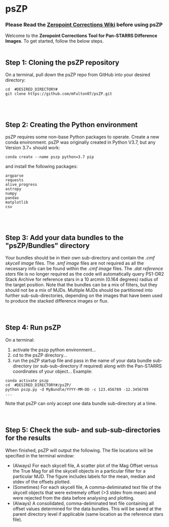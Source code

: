 # psZP
### Please Read the [Zeropoint Corrections Wiki](https://psweb.mp.qub.ac.uk/psat-lv-wiki/index.php/Zeropoint_Corrections_for_Pan-STARRS_difference_images) before using psZP <br />

Welcome to the **Zeropoint Corrections Tool for Pan-STARRS Difference Images**. To get started, follow the below steps.<br /><br />

## Step 1: Cloning the psZP repository
On a terminal, pull down the psZP repo from GitHub into your desired directory:
```
cd  #DESIRED_DIRECTORY#
git clone https://github.com/mFulton07/psZP.git
```
<br /><br />
## Step 2: Creating the Python environment
psZP requires some non-base Python packages to operate.
Create a new conda environment. psZP was originally created in Python V3.7, but any Version 3.7+ should work:
```
conda create --name pszp python=3.7 pip
```
and install the following packages:
```
argparse
requests
alive_progress
astropy
numpy
pandas
matplotlib 
csv
```
<br /><br />
## Step 3: Add your data bundles to the "psZP/Bundles" directory
Your bundles should be in their own sub-directory and contain the _.cmf skycell image_ files. The _.smf image_ files are not required as all the necessary info can be found within the _.cmf image_ files. The _.dat reference stars_ file is no longer required as the code will automatically query PS1-DR2 Stack Archive for reference stars in a 10 arcmin (0.164 degrees) radius of the target position. Note that the bundles can be a mix of filters, but they should not be a mix of MJDs. Multiple MJDs should be partitioned into further sub-sub-directories, depending on the images that have been used to produce the stacked difference images or flux.
<br /><br /><br />
## Step 4: Run psZP
On a terminal:
1. activate the pszp python environment...
2. cd to the psZP directory...
3. run the psZP startup file and pass in the name of your data bundle sub-directory (or sub-sub-directory if required) along with the Pan-STARRS coordinates of your object...
Example:
```
conda activate pszp
cd  #DESIRED_DIRECTORY#/psZP/
python pszp.py -d MyBundle/YYYY-MM-DD -c 123.456789 -12.3456789
...
```
Note that psZP can only accept one data bundle sub-directory at a time.
<br /><br /><br />
## Step 5: Check the sub- and sub-sub-directories for the results
When finished, psZP will output the following. The file locations will be specified in the terminal window:
* (Always) For each skycell file, A scatter plot of the Mag Offset versus the True Mag for all the skycell objects in a particular filter for a particular MJD. The figure includes labels for the mean, median and stdev of the offsets plotted.
* (Sometimes) For each skycell file, A comma-deliminated text file of the skycell objects that were extremely offset (>3 stdev from mean) and were rejected from the data before analysing and plotting.
* (Always) A consolidated, comma-deliminated text file containing all offset values determined for the data bundles. This will be saved at the parent directory level if applicable (same location as the reference stars file).
